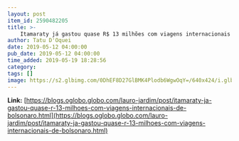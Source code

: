 ```yaml
---
layout: post
item_id: 2590482205
title: >-
    Itamaraty já gastou quase R$ 13 milhões com viagens internacionais de Bolsonaro : Lauro Jardim
author: Tatu D'Oquei
date: 2019-05-12 04:00:00
pub_date: 2019-05-12 04:00:00
time_added: 2019-05-19 18:28:56
category: 
tags: []
image: https://s2.glbimg.com/0DhEF8D27GlBMK4Plodb6WgwOqY=/640x424/i.glbimg.com/og/ig/infoglobo1/f/original/2019/05/10/82106713_pa_santiago_-_chile_21-03-2019_presidente_da_republica_jair_bolsonaro_desembarca_no_aer.jpg
---
```


**Link:** [https://blogs.oglobo.globo.com/lauro-jardim/post/itamaraty-ja-gastou-quase-r-13-milhoes-com-viagens-internacionais-de-bolsonaro.html](https://blogs.oglobo.globo.com/lauro-jardim/post/itamaraty-ja-gastou-quase-r-13-milhoes-com-viagens-internacionais-de-bolsonaro.html)

